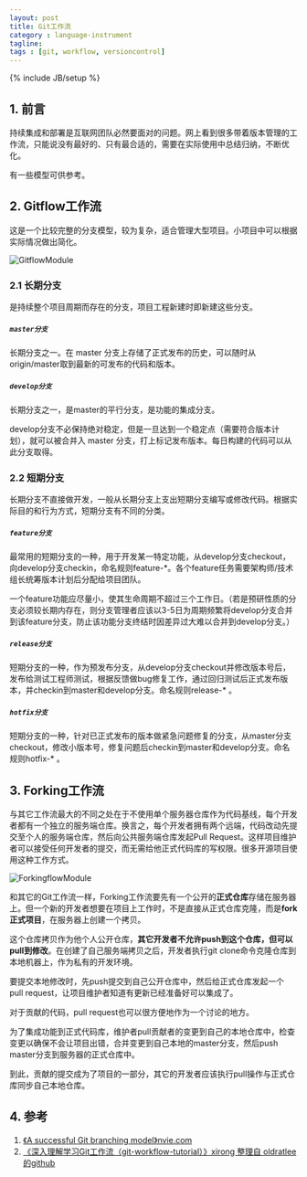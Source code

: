 ```yaml
---
layout: post
title: Git工作流
category : language-instrument
tagline:
tags : [git, workflow, versioncontrol]
---
```

{% include JB/setup %}

<item>
<title>Git工作流</title>
<content:encoded>
<h2>1. 前言</h2>

持续集成和部署是互联网团队必然要面对的问题。网上看到很多带着版本管理的工作流，只能说没有最好的、只有最合适的，需要在实际使用中总结归纳，不断优化。

有一些模型可供参考。

<h2>2. Gitflow工作流</h2>

这是一个比较完整的分支模型，较为复杂，适合管理大型项目。小项目中可以根据实际情况做出简化。

<img src="http://nvie.com/img/git-model@2x.png" alt="GitflowModule" />

<h3>2.1 长期分支</h3>

是持续整个项目周期而存在的分支，项目工程新建时即新建这些分支。

<h5><code>master分支</code></h5>

长期分支之一。在 master 分支上存储了正式发布的历史，可以随时从origin/master取到最新的可发布的代码和版本。

<h5><code>develop分支</code></h5>

长期分支之一，是master的平行分支，是功能的集成分支。

develop分支不必保持绝对稳定，但是一旦达到一个稳定点（需要符合版本计划），就可以被合并入 master 分支，打上标记发布版本。每日构建的代码可以从此分支取得。

<h3>2.2 短期分支</h3>

长期分支不直接做开发，一般从长期分支上支出短期分支编写或修改代码。根据实际目的和行为方式，短期分支有不同的分类。

<h5><code>feature分支</code></h5>

最常用的短期分支的一种，用于开发某一特定功能，从develop分支checkout，向develop分支checkin，命名规则feature-*。各个feature任务需要架构师/技术组长统筹版本计划后分配给项目团队。

一个feature功能应尽量小，使其生命周期不超过三个工作日。（若是预研性质的分支必须较长期内存在，则分支管理者应该以3-5日为周期频繁将develop分支合并到该feature分支，防止该功能分支终结时因差异过大难以合并到develop分支。）

<h5><code>release分支</code></h5>

短期分支的一种，作为预发布分支，从develop分支checkout并修改版本号后，发布给测试工程师测试，根据反馈做bug修复工作，通过回归测试后正式发布版本，并checkin到master和develop分支。命名规则release-* 。

<h5><code>hotfix分支</code></h5>

短期分支的一种，针对已正式发布的版本做紧急问题修复的分支，从master分支checkout，修改小版本号，修复问题后checkin到master和develop分支。命名规则hotfix-* 。

<h2>3. Forking工作流</h2>

与其它工作流最大的不同之处在于不使用单个服务器仓库作为代码基线，每个开发者都有一个独立的服务端仓库。换言之，每个开发者拥有两个远端，代码改动先提交至个人的服务端仓库，然后向公共服务端仓库发起Pull Request。这样项目维护者可以接受任何开发者的提交，而无需给他正式代码库的写权限。很多开源项目使用这种工作方式。

<img src="https://segmentfault.com/image?src=http://static.ixirong.com/pic/gitflow/git-workflows-forking.png&amp;objectId=1190000002918123&amp;token=556ec96e04a6af9aa60d8ec1c999ba30" alt="ForkingflowModule" />

和其它的Git工作流一样，Forking工作流要先有一个公开的<strong>正式仓库</strong>存储在服务器上。但一个新的开发者想要在项目上工作时，不是直接从正式仓库克隆，而是<strong>fork正式项目</strong>，在服务器上创建一个拷贝。

这个仓库拷贝作为他个人公开仓库，<strong>其它开发者不允许push到这个仓库，但可以pull到修改</strong>。在创建了自己服务端拷贝之后，开发者执行git clone命令克隆仓库到本地机器上，作为私有的开发环境。

要提交本地修改时，先push提交到自己公开仓库中，然后给正式仓库发起一个pull request，让项目维护者知道有更新已经准备好可以集成了。

对于贡献的代码，pull request也可以很方便地作为一个讨论的地方。

为了集成功能到正式代码库，维护者pull贡献者的变更到自己的本地仓库中，检查变更以确保不会让项目出错，合并变更到自己本地的master分支，然后push master分支到服务器的正式仓库中。

到此，贡献的提交成为了项目的一部分，其它的开发者应该执行pull操作与正式仓库同步自己本地仓库。

<h2>4. 参考</h2>

<ol>
<li><a href="http://nvie.com/posts/a-successful-git-branching-model/">《A successful Git branching model》nvie.com</a></li>
<li><a href="https://segmentfault.com/a/1190000002918123#articleHeader19">《深入理解学习Git工作流（git-workflow-tutorial）》xirong 整理自 oldratlee 的github</a></li>
</ol>
</content:encoded>
